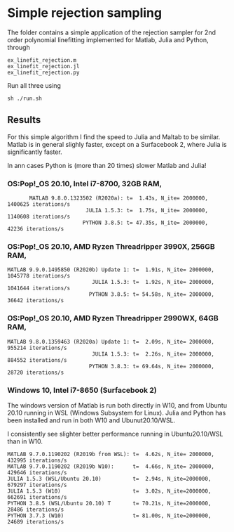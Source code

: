 # Simple rejection sampling

The folder contains a simple application of the rejection sampler for 2nd order polynomial linefitting implemented for Matlab, Julia and Python, through 
 
    ex_linefit_rejection.m
    ex_linefit_rejection.jl
    ex_linefit_rejection.py
    
Run all three using  
    
    sh ./run.sh 

## Results

For this simple algorithm I find the speed to Julia and Maltab to be similar. Matlab is in general slighly faster, except on a Surfacebook 2, where Julia is significantly faster.

In ann cases Python is (more than 20 times) slower Matlab and Julia!

### OS:Pop\!_OS 20.10, Intel i7-8700, 32GB RAM, 

           MATLAB 9.8.0.1323502 (R2020a): t=  1.43s, N_ite= 2000000,  1400625 iterations/s
                             JULIA 1.5.3: t=  1.75s, N_ite= 2000000,  1140608 iterations/s
                            PYTHON 3.8.5: t= 47.35s, N_ite= 2000000,    42236 iterations/s

### OS:Pop\!_OS 20.10, AMD Ryzen Threadripper 3990X, 256GB RAM, 

    MATLAB 9.9.0.1495850 (R2020b) Update 1: t=  1.91s, N_ite= 2000000,  1045778 iterations/s
                               JULIA 1.5.3: t=  1.92s, N_ite= 2000000,  1041644 iterations/s
                              PYTHON 3.8.5: t= 54.58s, N_ite= 2000000,    36642 iterations/s

### OS:Pop\!_OS 20.10, AMD Ryzen Threadripper 2990WX, 64GB RAM, 

    MATLAB 9.8.0.1359463 (R2020a) Update 1: t=  2.09s, N_ite= 2000000,   955214 iterations/s
                               JULIA 1.5.3: t=  2.26s, N_ite= 2000000,   884552 iterations/s
                              PYTHON 3.8.3: t= 69.64s, N_ite= 2000000,    28720 iterations/s

### Windows 10, Intel i7-8650 (Surfacebook 2)

The windows version of Matlab is run both directly in W10, and from Ubuntu 20.10 running in WSL (Windows Subsystem for Linux).
Julia and Python has been installed and run in both W10 and Ubunut20.10/WSL.

I consistently see slighter better performance running in Ubuntu20.10/WSL than in W10.

    MATLAB 9.7.0.1190202 (R2019b from WSL): t=  4.62s, N_ite= 2000000,   432995 iterations/s
    MATLAB 9.7.0.1190202 (R2019b W10):      t=  4.66s, N_ite= 2000000,   429646 iterations/s
    JULIA 1.5.3 (WSL/Ubuntu 20.10)          t=  2.94s, N_ite=2000000, 679297 iterations/s
    JULIA 1.5.3 (W10)                       t=  3.02s, N_ite=2000000, 662691 iterations/s
    PYTHON 3.8.5 (WSL/Ubuntu 20.10) T       t= 70.21s, N_ite=2000000, 28486 iterations/s
    PYTHON 3.7.3 (W10)                      t= 81.00s, N_ite=2000000, 24689 iterations/s
    
